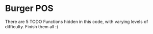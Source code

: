 # Burger POS
There are 5 TODO Functions hidden in this code, with varying levels of difficulty.
Finish them all :)